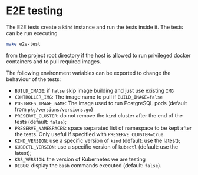 # E2E testing

The E2E tests create a `kind` instance and run the tests inside it.
The tests can be run executing

``` bash
make e2e-test
```

from the project root directory if the host is allowed to run privileged
docker containers and to pull required images.

The following environment variables can be exported to change the behaviour
of the tests:

* `BUILD_IMAGE`: if `false` skip image building and just use existing `IMG`
* `CONTROLLER_IMG`: The image name to pull if `BUILD_IMAGE=false`
* `POSTGRES_IMAGE_NAME`: The image used to run PostgreSQL pods (default
   from `pkg/versions/versions.go`)
* `PRESERVE_CLUSTER`: do not remove the `kind` cluster after the end of the
  tests (default: `false`);
* `PRESERVE_NAMESPACES`: space separated list of namespace to be kept after
  the tests. Only useful if specified with `PRESERVE_CLUSTER=true`.
* `KIND_VERSION`: use a specific version of `kind` (default: use the latest);
* `KUBECTL_VERSION`: use a specific version of `kubectl` (default: use the
  latest);
* `K8S_VERSION`: the version of Kubernetes we are testing
* `DEBUG`: display the `bash` commands executed (default: `false`).
